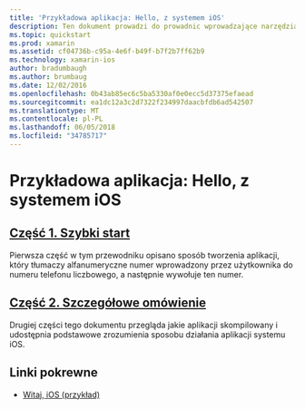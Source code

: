 ```yaml
---
title: 'Przykładowa aplikacja: Hello, z systemem iOS'
description: Ten dokument prowadzi do prowadnic wprowadzające narzędzia i koncepcje zrozumienie sposobu tworzenia i wdrażania aplikacji platformy Xamarin.iOS.
ms.topic: quickstart
ms.prod: xamarin
ms.assetid: cf04736b-c95a-4e6f-b49f-b7f2b7ff62b9
ms.technology: xamarin-ios
author: bradumbaugh
ms.author: brumbaug
ms.date: 12/02/2016
ms.openlocfilehash: 0b43ab85ec6c5ba5330af0e0ecc5d37375efaead
ms.sourcegitcommit: ea1dc12a3c2d7322f234997daacbfdb6ad542507
ms.translationtype: MT
ms.contentlocale: pl-PL
ms.lasthandoff: 06/05/2018
ms.locfileid: "34785717"
---
```

# <a name="sample-app-hello-ios"></a>Przykładowa aplikacja: Hello, z systemem iOS

##  <a name="part-1-quickstartiosget-startedhello-ioshello-ios-quickstartmd"></a>[Część 1. Szybki start](~/ios/get-started/hello-ios/hello-ios-quickstart.md)

Pierwsza część w tym przewodniku opisano sposób tworzenia aplikacji, który tłumaczy alfanumeryczne numer wprowadzony przez użytkownika do numeru telefonu liczbowego, a następnie wywołuje ten numer.

##  <a name="part-2-deep-diveiosget-startedhello-ioshello-ios-deepdivemd"></a>[Część 2. Szczegółowe omówienie](~/ios/get-started/hello-ios/hello-ios-deepdive.md)

Drugiej części tego dokumentu przegląda jakie aplikacji skompilowany i udostępnia podstawowe zrozumienia sposobu działania aplikacji systemu iOS.

## <a name="related-links"></a>Linki pokrewne

- [Witaj, iOS (przykład)](https://developer.xamarin.com/samples/monotouch/Hello_iOS/)
